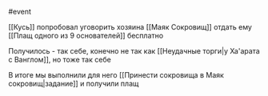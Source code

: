 #event

[[Кусь]] попробовал уговорить хозяина [[Маяк Сокровищ]] отдать ему [[Плащ одного из 9 основателей]] бесплатно

Получилось - так себе, конечно не так как [[Неудачные торги|у Ха'арата с Ванглом]], но тоже так себе

В итоге мы выполнили для него [[Принести сокровища в Маяк сокровищ|задание]] и получили плащ
